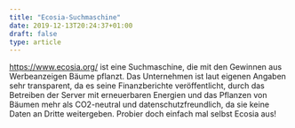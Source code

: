 ```yaml
---
title: "Ecosia-Suchmaschine"
date: 2019-12-13T20:24:37+01:00
draft: false
type: article
---
```

https://www.ecosia.org/ ist eine Suchmaschine, die mit den Gewinnen aus Werbeanzeigen Bäume pflanzt. Das Unternehmen ist laut eigenen Angaben sehr transparent, da es seine Finanzberichte veröffentlicht, durch das Betreiben der Server mit erneuerbaren Energien und das Pflanzen von Bäumen mehr als CO2-neutral und datenschutzfreundlich, da sie keine Daten an Dritte weitergeben. Probier doch einfach mal selbst Ecosia aus!

